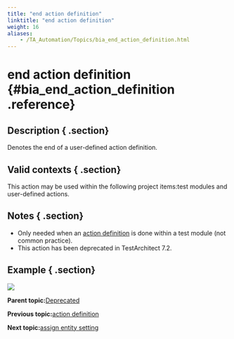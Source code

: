 ```yaml
--- 
title: "end action definition"
linktitle: "end action definition"
weight: 16
aliases: 
    - /TA_Automation/Topics/bia_end_action_definition.html
---
```

# end action definition {#bia_end_action_definition .reference}

## Description { .section}

Denotes the end of a user-defined action definition.

## Valid contexts { .section}

This action may be used within the following project items:test modules and user-defined actions.

## Notes { .section}

-   Only needed when an [action definition](bia_action_definition_1.html) is done within a test module \(not common practice\).
-   This action has been deprecated in TestArchitect 7.2.

## Example { .section}

![](../Images/bia_end_action_definition_pgm.png)

**Parent topic:**[Deprecated](../../TA_Automation/Topics/bia_Deprecated.html)

**Previous topic:**[action definition](../../TA_Automation/Topics/bia_action_definition_1.html)

**Next topic:**[assign entity setting](../../TA_Automation/Topics/bia_assign_entity_setting.html)

